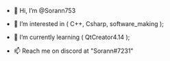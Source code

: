 - 👋 Hi, I’m @Sorann753
- 👀 I’m interested in ( C++, Csharp, software_making );
- 🌱 I’m currently learning ( QtCreator4.14 );

- 📫 Reach me on discord at "Sorann#7231"

<!--- ligne de commentaire
Sorann753/Sorann753 is a ✨ special ✨ repository because its `README.md` (this file) appears on your GitHub profile.
You can click the Preview link to take a look at your changes.
--->
